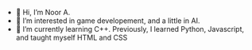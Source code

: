 - 👋 Hi, I’m Noor A.
- 👀 I’m interested in game developement, and a little in AI.
- 🌱 I’m currently learning C++. Previously, I learned Python, Javascript, and taught myself HTML and CSS

<!---
crypticlemon/crypticlemon is a ✨ special ✨ repository because its `README.md` (this file) appears on your GitHub profile.
You can click the Preview link to take a look at your changes.
--->
